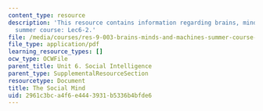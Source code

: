 ```yaml
---
content_type: resource
description: 'This resource contains information regarding brains, minds and machines
  summer course: Lec6-2.'
file: /media/courses/res-9-003-brains-minds-and-machines-summer-course-summer-2015/2961c3bca4f6e4443931b5336b4bfde6_MITRES_9_003SUM15_lec6-2.pdf
file_type: application/pdf
learning_resource_types: []
ocw_type: OCWFile
parent_title: Unit 6. Social Intelligence
parent_type: SupplementalResourceSection
resourcetype: Document
title: The Social Mind
uid: 2961c3bc-a4f6-e444-3931-b5336b4bfde6
---
```

